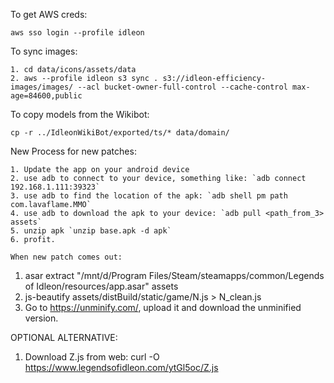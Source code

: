 To get AWS creds:
```
aws sso login --profile idleon
```
To sync images:
```
1. cd data/icons/assets/data
2. aws --profile idleon s3 sync . s3://idleon-efficiency-images/images/ --acl bucket-owner-full-control --cache-control max-age=84600,public
```

To copy models from the Wikibot:
```
cp -r ../IdleonWikiBot/exported/ts/* data/domain/
```

New Process for new patches:
```
1. Update the app on your android device
2. use adb to connect to your device, something like: `adb connect 192.168.1.111:39323`
3. use adb to find the location of the apk: `adb shell pm path com.lavaflame.MMO`
4. use adb to download the apk to your device: `adb pull <path_from_3> assets`
5. unzip apk `unzip base.apk -d apk`
6. profit.

When new patch comes out:
```
1. asar extract "/mnt/d/Program Files/Steam/steamapps/common/Legends of Idleon/resources/app.asar" assets
2. js-beautify assets/distBuild/static/game/N.js > N_clean.js
4. Go to https://unminify.com/, upload it and download the unminified version.

OPTIONAL ALTERNATIVE: 
1. Download Z.js from web: curl -O https://www.legendsofidleon.com/ytGl5oc/Z.js
```
